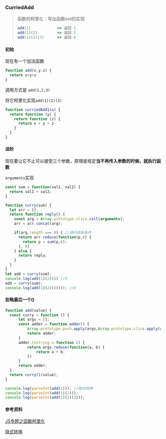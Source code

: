 ### CurriedAdd

> 函数的柯里化：写出函数`Add`的实现
>
> ```javascript
> add(1)            => 返回 1
> add(1)(2)         => 返回 3
> add(1)(2)(3)      => 返回 6
> ```

#### 初始

现在有一个加法函数

```javascript
function add(x,y,z) {
  return x+y+z
}
```

调用方式是 `add(1,2,3)`

将它柯里化实现`add(1)(2)(3)`

```javascript
function curriedAdd1(x) {
  return function (y) {
    return function (z) {
      return x + y + z
    }
  }
}
```

#### 进阶

现在要让它不止可以接受三个参数，原理是规定**当不再传入参数的时候，就执行函数**

`arguments`实现

```javascript
const sum = function(val1, val2) {
  return val1 + val2;
}

function curry(sum) {
  let arr = [];
  return function reply() {
    const arg = Array.prototype.slice.call(arguments);
    arr = arr.concat(arg);

    if(arg.length === 0) { //递归结束条件
      return arr.reduce(function(p,c) {
        return p = sum(p,c);
      }, 0)
    } else {
      return reply;
    }
  }
}
let add = curry(sum);
console.log(add(1)(2)()) //3
add = curry(sum);
console.log(add(1)(2)(3)()); //6
```

#### 忽略最后一个()

```javascript
function add(value) {
  const curry = function () {
      let args = [];
      const adder = function adder() {
          Array.prototype.push.apply(args,Array.prototype.slice.apply(arguments))
          return adder;
      }
      adder.toString = function () {
          return args.reduce(function(a, b) {
              return a + b;
          })
      }
      return adder;
  }
  return curry()(value);
}

console.log(parseInt(add(1))); //隐式转换
console.log(parseInt(add(1)(2)));
console.log(parseInt(add(1)(2)(3)));
```



#### 参考资料

[JS专题之函数柯里化](https://zhuanlan.zhihu.com/p/55785190)

[隐式转换](https://dorey.github.io/JavaScript-Equality-Table/)



